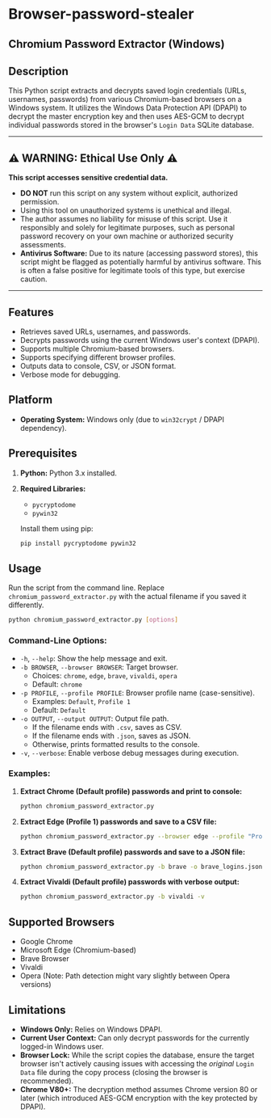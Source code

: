 # Browser-password-stealer


## Chromium Password Extractor (Windows)

## Description

This Python script extracts and decrypts saved login credentials (URLs, usernames, passwords) from various Chromium-based browsers on a Windows system. It utilizes the Windows Data Protection API (DPAPI) to decrypt the master encryption key and then uses AES-GCM to decrypt individual passwords stored in the browser's `Login Data` SQLite database.

---

## ⚠️ WARNING: Ethical Use Only ⚠️

**This script accesses sensitive credential data.**

* **DO NOT** run this script on any system without explicit, authorized permission.
* Using this tool on unauthorized systems is unethical and illegal.
* The author assumes no liability for misuse of this script. Use it responsibly and solely for legitimate purposes, such as personal password recovery on your own machine or authorized security assessments.
* **Antivirus Software:** Due to its nature (accessing password stores), this script might be flagged as potentially harmful by antivirus software. This is often a false positive for legitimate tools of this type, but exercise caution.

---

## Features

* Retrieves saved URLs, usernames, and passwords.
* Decrypts passwords using the current Windows user's context (DPAPI).
* Supports multiple Chromium-based browsers.
* Supports specifying different browser profiles.
* Outputs data to console, CSV, or JSON format.
* Verbose mode for debugging.

## Platform

* **Operating System:** Windows only (due to `win32crypt` / DPAPI dependency).

## Prerequisites

1.  **Python:** Python 3.x installed.
2.  **Required Libraries:**
    * `pycryptodome`
    * `pywin32`

    Install them using pip:
    ```bash
    pip install pycryptodome pywin32
    ```

## Usage

Run the script from the command line. Replace `chromium_password_extractor.py` with the actual filename if you saved it differently.

```bash
python chromium_password_extractor.py [options]
```

### Command-Line Options:

* `-h`, `--help`: Show the help message and exit.
* `-b BROWSER`, `--browser BROWSER`: Target browser.
    * Choices: `chrome`, `edge`, `brave`, `vivaldi`, `opera`
    * Default: `chrome`
* `-p PROFILE`, `--profile PROFILE`: Browser profile name (case-sensitive).
    * Examples: `Default`, `Profile 1`
    * Default: `Default`
* `-o OUTPUT`, `--output OUTPUT`: Output file path.
    * If the filename ends with `.csv`, saves as CSV.
    * If the filename ends with `.json`, saves as JSON.
    * Otherwise, prints formatted results to the console.
* `-v`, `--verbose`: Enable verbose debug messages during execution.

### Examples:

1.  **Extract Chrome (Default profile) passwords and print to console:**
    ```bash
    python chromium_password_extractor.py
    ```

2.  **Extract Edge (Profile 1) passwords and save to a CSV file:**
    ```bash
    python chromium_password_extractor.py --browser edge --profile "Profile 1" --output edge_credentials.csv
    ```

3.  **Extract Brave (Default profile) passwords and save to a JSON file:**
    ```bash
    python chromium_password_extractor.py -b brave -o brave_logins.json
    ```

4.  **Extract Vivaldi (Default profile) passwords with verbose output:**
    ```bash
    python chromium_password_extractor.py -b vivaldi -v
    ```

## Supported Browsers

* Google Chrome
* Microsoft Edge (Chromium-based)
* Brave Browser
* Vivaldi
* Opera (Note: Path detection might vary slightly between Opera versions)

## Limitations

* **Windows Only:** Relies on Windows DPAPI.
* **Current User Context:** Can only decrypt passwords for the currently logged-in Windows user.
* **Browser Lock:** While the script copies the database, ensure the target browser isn't actively causing issues with accessing the *original* `Login Data` file during the copy process (closing the browser is recommended).
* **Chrome V80+:** The decryption method assumes Chrome version 80 or later (which introduced AES-GCM encryption with the key protected by DPAPI).

```
